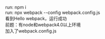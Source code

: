 run:   npm i  
run:   npx webpack --config webpack.config.js  
看到Hello webpack，运行成功  
前题：有node和webpack4.0以上环境  
加入了webpack.config.js